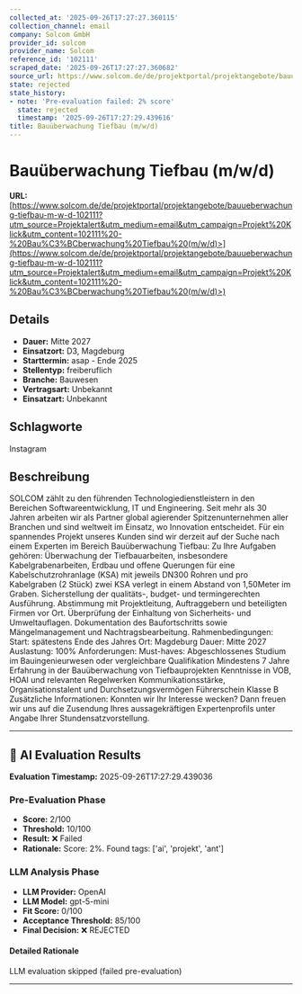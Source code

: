 ```yaml
---
collected_at: '2025-09-26T17:27:27.360115'
collection_channel: email
company: Solcom GmbH
provider_id: solcom
provider_name: Solcom
reference_id: '102111'
scraped_date: '2025-09-26T17:27:27.360682'
source_url: https://www.solcom.de/de/projektportal/projektangebote/bauueberwachung-tiefbau-m-w-d-102111?utm_source=Projektalert&utm_medium=email&utm_campaign=Projekt%20Klick&utm_content=102111%20-%20Bau%C3%BCberwachung%20Tiefbau%20(m/w/d)>
state: rejected
state_history:
- note: 'Pre-evaluation failed: 2% score'
  state: rejected
  timestamp: '2025-09-26T17:27:29.439616'
title: Bauüberwachung Tiefbau (m/w/d)
---
```




# Bauüberwachung Tiefbau (m/w/d)
**URL:** [https://www.solcom.de/de/projektportal/projektangebote/bauueberwachung-tiefbau-m-w-d-102111?utm_source=Projektalert&utm_medium=email&utm_campaign=Projekt%20Klick&utm_content=102111%20-%20Bau%C3%BCberwachung%20Tiefbau%20(m/w/d)>](https://www.solcom.de/de/projektportal/projektangebote/bauueberwachung-tiefbau-m-w-d-102111?utm_source=Projektalert&utm_medium=email&utm_campaign=Projekt%20Klick&utm_content=102111%20-%20Bau%C3%BCberwachung%20Tiefbau%20(m/w/d)>)
## Details
- **Dauer:** Mitte 2027
- **Einsatzort:** D3, Magdeburg
- **Starttermin:** asap - Ende 2025
- **Stellentyp:** freiberuflich
- **Branche:** Bauwesen
- **Vertragsart:** Unbekannt
- **Einsatzart:** Unbekannt

## Schlagworte
Instagram

## Beschreibung
SOLCOM zählt zu den führenden Technologiedienstleistern in den Bereichen Softwareentwicklung, IT und Engineering. Seit mehr als 30 Jahren arbeiten wir als Partner global agierender Spitzenunternehmen aller Branchen und sind weltweit im Einsatz, wo Innovation entscheidet.
Für ein spannendes Projekt unseres Kunden sind wir derzeit auf der Suche nach einem Experten im Bereich Bauüberwachung Tiefbau:
Zu Ihre Aufgaben gehören:
Überwachung der Tiefbauarbeiten, insbesondere Kabelgrabenarbeiten, Erdbau und offene Querungen für eine Kabelschutzrohranlage (KSA) mit jeweils DN300 Rohren und pro Kabelgraben (2 Stück) zwei KSA verlegt in einem Abstand von 1,50Meter im Graben.
Sicherstellung der qualitäts-, budget- und termingerechten Ausführung.
Abstimmung mit Projektleitung, Auftraggebern und beteiligten Firmen vor Ort.
Überprüfung der Einhaltung von Sicherheits- und Umweltauflagen.
Dokumentation des Baufortschritts sowie Mängelmanagement und Nachtragsbearbeitung.
Rahmenbedingungen:
Start: spätestens Ende des Jahres
Ort: Magdeburg
Dauer: Mitte 2027
Auslastung: 100%
Anforderungen:
Must-haves:
Abgeschlossenes Studium im Bauingenieurwesen oder vergleichbare Qualifikation
Mindestens 7 Jahre Erfahrung in der Bauüberwachung von Tiefbauprojekten
Kenntnisse in VOB, HOAI und relevanten Regelwerken
Kommunikationsstärke, Organisationstalent und Durchsetzungsvermögen
Führerschein Klasse B
Zusätzliche Informationen:
Konnten wir Ihr Interesse wecken? Dann freuen wir uns auf die Zusendung Ihres aussagekräftigen Expertenprofils unter Angabe Ihrer Stundensatzvorstellung.

---

## 🤖 AI Evaluation Results

**Evaluation Timestamp:** 2025-09-26T17:27:29.439036

### Pre-Evaluation Phase
- **Score:** 2/100
- **Threshold:** 10/100
- **Result:** ❌ Failed
- **Rationale:** Score: 2%. Found tags: ['ai', 'projekt', 'ant']

### LLM Analysis Phase
- **LLM Provider:** OpenAI
- **LLM Model:** gpt-5-mini
- **Fit Score:** 0/100
- **Acceptance Threshold:** 85/100
- **Final Decision:** ❌ REJECTED

#### Detailed Rationale
LLM evaluation skipped (failed pre-evaluation)

---
